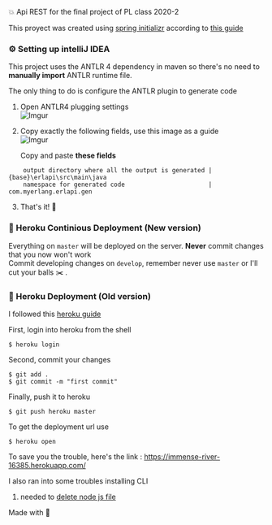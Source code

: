:boom: Api REST for the final project of PL class 2020-2

This proyect was created using [spring initializr](https://start.spring.io/) according to [this guide](https://medium.com/swlh/build-deploy-a-rest-api-from-scratch-using-spring-boot-and-aws-ecs-eb369137a020)


### :gear: Setting up intelliJ IDEA
This project uses the ANTLR 4 dependency in maven so there's no need to **manually import** ANTLR runtime file.  

The only thing to do is configure the ANTLR plugin to generate code

1. Open ANTLR4 plugging settings  
![Imgur](https://i.imgur.com/zxSOvkb.png)
  
2. Copy exactly the following fields, use this image as a guide  
![Imgur](https://i.imgur.com/TJflg2Q.png)

   Copy and paste **these fields**
```
    output directory where all the output is generated | {base}\erlapi\src\main\java 
    namespace for generated code                       | com.myerlang.erlapi.gen   
```


3. That's it! :facepunch:

### :rocket: Heroku Continious Deployment (New version)

Everything on `master` will be deployed on the server. **Never** commit changes that you now won't work  
Commit developing changes on `develop`, remember never use `master` or I'll cut your balls :scissors: .

### :rocket: Heroku Deployment (Old version)

I followed this [heroku guide](https://devcenter.heroku.com/articles/deploying-spring-boot-apps-to-heroku) 

First, login into heroku from the shell
```shell
$ heroku login
```

Second, commit your changes 
```shell
$ git add .
$ git commit -m "first commit"
```

Finally, push it to heroku
```shell
$ git push heroku master
```

To get the deployment url use
```shell
$ heroku open
```
To save you the trouble, here's the link :  https://immense-river-16385.herokuapp.com/

I also ran into some troubles installing CLI
1. needed to [delete node js file](https://stackoverflow.com/questions/32853495/heroku-cli-error)

Made with :purple_heart:
